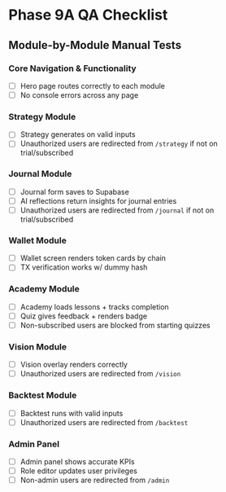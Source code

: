 # Phase 9A QA Checklist

## Module-by-Module Manual Tests

### Core Navigation & Functionality
- [ ] Hero page routes correctly to each module
- [ ] No console errors across any page

### Strategy Module
- [ ] Strategy generates on valid inputs
- [ ] Unauthorized users are redirected from `/strategy` if not on trial/subscribed

### Journal Module
- [ ] Journal form saves to Supabase
- [ ] AI reflections return insights for journal entries
- [ ] Unauthorized users are redirected from `/journal` if not on trial/subscribed

### Wallet Module
- [ ] Wallet screen renders token cards by chain
- [ ] TX verification works w/ dummy hash

### Academy Module
- [ ] Academy loads lessons + tracks completion
- [ ] Quiz gives feedback + renders badge
- [ ] Non-subscribed users are blocked from starting quizzes

### Vision Module
- [ ] Vision overlay renders correctly
- [ ] Unauthorized users are redirected from `/vision`

### Backtest Module
- [ ] Backtest runs with valid inputs
- [ ] Unauthorized users are redirected from `/backtest`

### Admin Panel
- [ ] Admin panel shows accurate KPIs
- [ ] Role editor updates user privileges
- [ ] Non-admin users are redirected from `/admin` 